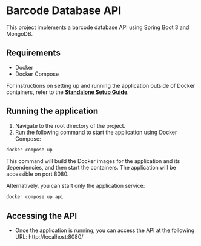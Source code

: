 # Barcode Database API

This project implements a barcode database API using Spring Boot 3 and MongoDB.

## Requirements

* Docker
* Docker Compose

For instructions on setting up and running the application outside of Docker containers, refer to the [**Standalone Setup Guide**](docs/native_setup.md).
## Running the application

1. Navigate to the root directory of the project.
2. Run the following command to start the application using Docker Compose:

```bash
docker compose up
```

This command will build the Docker images for the application and its dependencies, and then start the containers. The application will be accessible on port 8080.

Alternatively, you can start only the application service:

```bash
docker compose up api
``` 

## Accessing the API
* Once the application is running, you can access the API at the following URL: http://localhost:8080/

